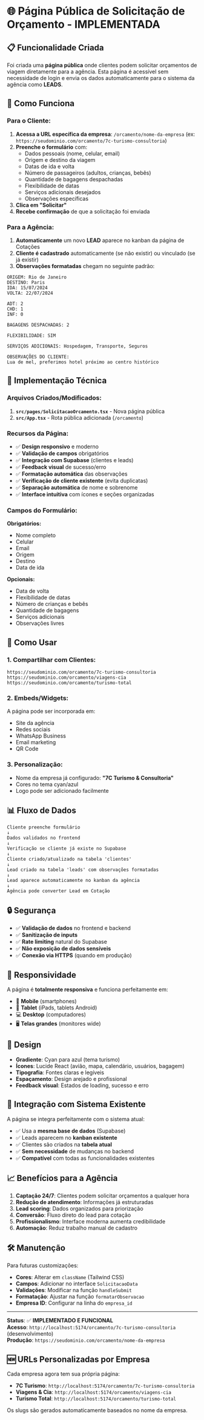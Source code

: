 # 🌐 Página Pública de Solicitação de Orçamento - IMPLEMENTADA

## 📋 Funcionalidade Criada

Foi criada uma **página pública** onde clientes podem solicitar orçamentos de viagem diretamente para a agência. Esta página é acessível sem necessidade de login e envia os dados automaticamente para o sistema da agência como **LEADS**.

## 🎯 Como Funciona

### Para o Cliente:
1. **Acessa a URL específica da empresa**: `/orcamento/nome-da-empresa` (ex: `https://seudominio.com/orcamento/7c-turismo-consultoria`)
2. **Preenche o formulário** com:
   - Dados pessoais (nome, celular, email)
   - Origem e destino da viagem
   - Datas de ida e volta
   - Número de passageiros (adultos, crianças, bebês)
   - Quantidade de bagagens despachadas
   - Flexibilidade de datas
   - Serviços adicionais desejados
   - Observações específicas
3. **Clica em "Solicitar"**
4. **Recebe confirmação** de que a solicitação foi enviada

### Para a Agência:
1. **Automaticamente** um novo **LEAD** aparece no kanban da página de Cotações
2. **Cliente é cadastrado** automaticamente (se não existir) ou vinculado (se já existir)
3. **Observações formatadas** chegam no seguinte padrão:

```
ORIGEM: Rio de Janeiro
DESTINO: Paris
IDA: 15/07/2024
VOLTA: 22/07/2024

ADT: 2
CHD: 1
INF: 0

BAGAGENS DESPACHADAS: 2

FLEXIBILIDADE: SIM

SERVIÇOS ADICIONAIS: Hospedagem, Transporte, Seguros

OBSERVAÇÕES DO CLIENTE:
Lua de mel, preferimos hotel próximo ao centro histórico
```

## 🔧 Implementação Técnica

### Arquivos Criados/Modificados:

1. **`src/pages/SolicitacaoOrcamento.tsx`** - Nova página pública
2. **`src/App.tsx`** - Rota pública adicionada (`/orcamento`)

### Recursos da Página:

- ✅ **Design responsivo** e moderno
- ✅ **Validação de campos** obrigatórios
- ✅ **Integração com Supabase** (clientes e leads)
- ✅ **Feedback visual** de sucesso/erro
- ✅ **Formatação automática** das observações
- ✅ **Verificação de cliente existente** (evita duplicatas)
- ✅ **Separação automática** de nome e sobrenome
- ✅ **Interface intuitiva** com ícones e seções organizadas

### Campos do Formulário:

**Obrigatórios:**
- Nome completo
- Celular
- Email
- Origem
- Destino
- Data de ida

**Opcionais:**
- Data de volta
- Flexibilidade de datas
- Número de crianças e bebês
- Quantidade de bagagens
- Serviços adicionais
- Observações livres

## 🚀 Como Usar

### 1. Compartilhar com Clientes:
```
https://seudominio.com/orcamento/7c-turismo-consultoria
https://seudominio.com/orcamento/viagens-cia
https://seudominio.com/orcamento/turismo-total
```

### 2. Embeds/Widgets:
A página pode ser incorporada em:
- Site da agência
- Redes sociais
- WhatsApp Business
- Email marketing
- QR Code

### 3. Personalização:
- Nome da empresa já configurado: **"7C Turismo & Consultoria"**
- Cores no tema cyan/azul
- Logo pode ser adicionado facilmente

## 📊 Fluxo de Dados

```
Cliente preenche formulário
↓
Dados validados no frontend
↓
Verificação se cliente já existe no Supabase
↓
Cliente criado/atualizado na tabela 'clientes'
↓
Lead criado na tabela 'leads' com observações formatadas
↓
Lead aparece automaticamente no kanban da agência
↓
Agência pode converter Lead em Cotação
```

## 🔒 Segurança

- ✅ **Validação de dados** no frontend e backend
- ✅ **Sanitização de inputs**
- ✅ **Rate limiting** natural do Supabase
- ✅ **Não exposição de dados sensíveis**
- ✅ **Conexão via HTTPS** (quando em produção)

## 📱 Responsividade

A página é **totalmente responsiva** e funciona perfeitamente em:
- 📱 **Mobile** (smartphones)
- 📱 **Tablet** (iPads, tablets Android)
- 💻 **Desktop** (computadores)
- 🖥️ **Telas grandes** (monitores wide)

## 🎨 Design

- **Gradiente**: Cyan para azul (tema turismo)
- **Ícones**: Lucide React (avião, mapa, calendário, usuários, bagagem)
- **Tipografia**: Fontes claras e legíveis
- **Espaçamento**: Design arejado e profissional
- **Feedback visual**: Estados de loading, sucesso e erro

## 🔄 Integração com Sistema Existente

A página se integra perfeitamente com o sistema atual:
- ✅ Usa a **mesma base de dados** (Supabase)
- ✅ Leads aparecem no **kanban existente**
- ✅ Clientes são criados na **tabela atual**
- ✅ **Sem necessidade** de mudanças no backend
- ✅ **Compatível** com todas as funcionalidades existentes

## 📈 Benefícios para a Agência

1. **Captação 24/7**: Clientes podem solicitar orçamentos a qualquer hora
2. **Redução de atendimento**: Informações já estruturadas
3. **Lead scoring**: Dados organizados para priorização
4. **Conversão**: Fluxo direto do lead para cotação
5. **Profissionalismo**: Interface moderna aumenta credibilidade
6. **Automação**: Reduz trabalho manual de cadastro

## 🛠️ Manutenção

Para futuras customizações:
- **Cores**: Alterar em `className` (Tailwind CSS)
- **Campos**: Adicionar no interface `SolicitacaoData`
- **Validações**: Modificar na função `handleSubmit`
- **Formatação**: Ajustar na função `formatarObservacao`
- **Empresa ID**: Configurar na linha do `empresa_id`

---

**Status**: ✅ **IMPLEMENTADO E FUNCIONAL**  
**Acesso**: `http://localhost:5174/orcamento/7c-turismo-consultoria` (desenvolvimento)  
**Produção**: `https://seudominio.com/orcamento/nome-da-empresa`

## 🆕 **URLs Personalizadas por Empresa**

Cada empresa agora tem sua própria página:
- **7C Turismo**: `http://localhost:5174/orcamento/7c-turismo-consultoria`
- **Viagens & Cia**: `http://localhost:5174/orcamento/viagens-cia`  
- **Turismo Total**: `http://localhost:5174/orcamento/turismo-total`

Os slugs são gerados automaticamente baseados no nome da empresa. 
